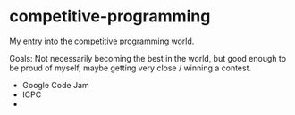 # competitive-programming
My entry into the competitive programming world.

Goals: Not necessarily becoming the best in the world, but good enough to be proud of myself, maybe getting very close / winning a contest.
- Google Code Jam
- ICPC
- 
